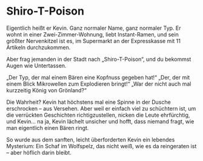 <H1>Shiro-T-Poison</H1>

Eigentlich heißt er Kevin. Ganz normaler Name, ganz normaler Typ. Er wohnt in einer Zwei-Zimmer-Wohnung, liebt Instant-Ramen, und sein größter Nervenkitzel ist es, im Supermarkt an der Expresskasse mit 11 Artikeln durchzukommen.

Aber frag jemanden in der Stadt nach „Shiro-T-Poison“, und du bekommst Augen wie Untertassen.

„Der Typ, der mal einem Bären eine Kopfnuss gegeben hat!“
„Der, der mit einem Blick Mikrowellen zum Explodieren bringt!“
„War der nicht auch mal kurzzeitig König von Grönland?“

Die Wahrheit? Kevin hat höchstens mal eine Spinne in der Dusche erschrocken – aus Versehen. Aber weil er einfach viel zu schüchtern ist, um die verrückten Geschichten richtigzustellen, nicken die Leute ehrfürchtig, und Kevin… na ja, Kevin lächelt unsicher und hofft, dass niemand fragt, wie man eigentlich einen Bären ringt.

So wurde aus dem sanften, leicht überforderten Kevin ein lebendes Mysterium: Ein Schaf im Wolfspelz, das nicht weiß, wie es da reingeraten ist – aber höflich darin bleibt.
